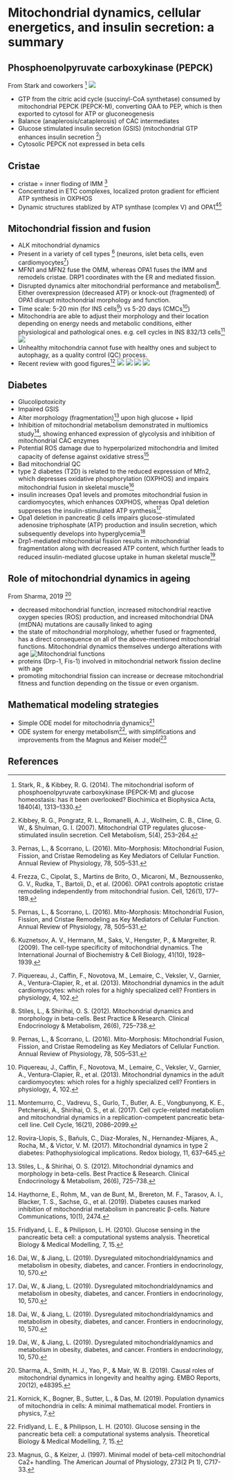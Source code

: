 # Mitochondrial dynamics, cellular energetics, and insulin secretion: a summary



<!--more-->

## Phosphoenolpyruvate carboxykinase (PEPCK)
From Stark and coworkers [^Stark2014]
![](https://www.ncbi.nlm.nih.gov/pmc/articles/PMC3943549/bin/nihms-535670-f0002.jpg)

* GTP from the citric acid cycle (succinyl-CoA synthetase) consumed by mitochondrial PEPCK (PEPCK-M), converting OAA to PEP, which is then exported to cytosol for ATP or gluconeogenesis
* Balance (anaplerosis/cataplerosis) of CAC intermediates
* Glucose stimulated insulin secretion (GSIS) (mitochondrial GTP enhances insulin secretion
[^Kibbey2007])
* Cytosolic PEPCK not expressed in beta cells

## Cristae
* cristae = inner floding of IMM [^Pernas2016]
* Concentrated in ETC complexes, localized proton gradient for efficient ATP synthesis in OXPHOS
* Dynamic structures stablized by ATP synthase (complex V) and OPA1[^Frezza2006][^Pernas2016]

## Mitochondrial fission and fusion
* ALK mitochondrial dynamics
* Present in a variety of cell types [^Kuznetsov2009] (neurons, islet beta cells, even cardiomyocytes[^Piquereau2013])
* MFN1 and MFN2 fuse the OMM, whereas OPA1 fuses the IMM and remodels cristae. DRP1 coordinates with the ER and mediated fission.
* Disrupted dynamics alter mitochondrial performance and metabolism[^Stiles2012]. Either overexpression (decreased ATP) or knock-out (fragmented) of OPA1 disrupt mitochondrial morphology and function.
* Time scale: 5-20 min (for INS cells[^Pernas2016]) vs 5-20 days (CMCs[^Piquereau2013])
* Mitochondria are able to adjust their morphology and their location depending on energy needs and metabolic conditions, either physiological and pathological ones. e.g. cell cycles in INS 832/13 cells[^Montemurro2017]
  ![](https://www.ncbi.nlm.nih.gov/pmc/articles/PMC5731404/bin/kccy-16-21-1361069-g008.jpg)
* Unhealthy mitochondria cannot fuse with healthy ones and subject to autophagy, as a quality control (QC) process.
* Recent review with good figures[^Rovira2017]
  ![](https://www.ncbi.nlm.nih.gov/pmc/articles/PMC5284490/bin/gr1.jpg)
  ![](https://www.ncbi.nlm.nih.gov/pmc/articles/PMC5284490/bin/gr2.jpg)
  ![](https://www.ncbi.nlm.nih.gov/pmc/articles/PMC5284490/bin/gr3.jpg)
  ![](https://www.ncbi.nlm.nih.gov/pmc/articles/PMC5284490/bin/gr4.jpg)

## Diabetes
* Glucolipotoxicity
* Impaired GSIS
* Alter morphology (fragmentation)[^Stiles2012] upon high glucose + lipid
* Inhibition of mitochondrial metabolism demonstrated in multiomics study[^Haythorne2019], showing enhanced expression of glycolysis and inhibition of mitochondrial CAC enzymes
* Potential ROS damage due to hyperpolarized mitochondria and limited capacity of defense against oxidative stress[^Fridlyand2010]
* Bad mitochondrial QC
* type 2 diabetes (T2D) is related to the reduced expression of Mfn2, which depresses oxidative phosphorylation (OXPHOS) and impairs mitochondrial fusion in skeletal muscle[^Dai2019]
* insulin increases Opa1 levels and promotes mitochondrial fusion in cardiomyocytes, which enhances OXPHOS, whereas Opa1 deletion suppresses the insulin-stimulated ATP synthesis[^Dai2019]
* Opa1 deletion in pancreatic β cells impairs glucose-stimulated adenosine triphosphate (ATP) production and insulin secretion, which subsequently develops into hyperglycemia[^Dai2019]
* Drp1-mediated mitochondrial fission results in mitochondrial fragmentation along with decreased ATP content, which further leads to reduced insulin-mediated glucose uptake in human skeletal muscle[^Dai2019]

## Role of mitochondrial dynamics in ageing
From Sharma, 2019 [^Sharma2019]
* decreased mitochondrial function, increased mitochondrial  reactive  oxygen  species  (ROS)  production,  and increased mitochondrial DNA (mtDNA) mutations are causally linked to aging
* the state of mitochondrial morphology, whether fused or fragmented, has a direct consequence on all of the above-mentioned mitochondrial functions. Mitochondrial  dynamics  themselves undergo alterations with age
![](https://i.imgur.com/5Lenbj1.png "Mitochondrial functions")
* proteins (Drp-1, Fis-1) involved in mitochondrial network fission decline with age
* promoting mitochondrial fission can increase or decrease mitochondrial fitness and function depending on the tissue or even organism.

## Mathematical modeling strategies
* Simple ODE model for mitochodnria dynamics[^Kornick2019]
* ODE system for energy metabolism[^Fridlyand2010], with simplifications and improvements from the Magnus and Keiser model[^Magnus1997]

## References

[^Stark2014]: Stark, R., & Kibbey, R. G. (2014). The mitochondrial isoform of phosphoenolpyruvate carboxykinase (PEPCK-M) and glucose homeostasis: has it been overlooked? Biochimica et Biophysica Acta, 1840(4), 1313–1330.

[^Piquereau2013]: Piquereau, J., Caffin, F., Novotova, M., Lemaire, C., Veksler, V., Garnier, A., Ventura-Clapier, R., et al. (2013). Mitochondrial dynamics in the adult cardiomyocytes: which roles for a highly specialized cell? Frontiers in physiology, 4, 102.

[^Kuznetsov2009]: Kuznetsov, A. V., Hermann, M., Saks, V., Hengster, P., & Margreiter, R. (2009). The cell-type specificity of mitochondrial dynamics. The International Journal of Biochemistry & Cell Biology, 41(10), 1928–1939.

[^Frezza2006]: Frezza, C., Cipolat, S., Martins de Brito, O., Micaroni, M., Beznoussenko, G. V., Rudka, T., Bartoli, D., et al. (2006). OPA1 controls apoptotic cristae remodeling independently from mitochondrial fusion. Cell, 126(1), 177–189.

[^Montemurro2017]: Montemurro, C., Vadrevu, S., Gurlo, T., Butler, A. E., Vongbunyong, K. E., Petcherski, A., Shirihai, O. S., et al. (2017). Cell cycle-related metabolism and mitochondrial dynamics in a replication-competent pancreatic beta-cell line. Cell Cycle, 16(21), 2086–2099.

[^Kornick2019]: Kornick, K., Bogner, B., Sutter, L., & Das, M. (2019). Population dynamics of mitochondria in cells: A minimal mathematical model. Frontiers in physics, 7.

[^Kibbey2007]: Kibbey, R. G., Pongratz, R. L., Romanelli, A. J., Wollheim, C. B., Cline, G. W., & Shulman, G. I. (2007). Mitochondrial GTP regulates glucose-stimulated insulin secretion. Cell Metabolism, 5(4), 253–264.

[^Pernas2016]: Pernas, L., & Scorrano, L. (2016). Mito-Morphosis: Mitochondrial Fusion, Fission, and Cristae Remodeling as Key Mediators of Cellular Function. Annual Review of Physiology, 78, 505–531.

[^Fridlyand2010]: Fridlyand, L. E., & Philipson, L. H. (2010). Glucose sensing in the pancreatic beta cell: a computational systems analysis. Theoretical Biology & Medical Modelling, 7, 15.

[^Magnus1997]: Magnus, G., & Keizer, J. (1997). Minimal model of beta-cell mitochondrial Ca2+ handling. The American Journal of Physiology, 273(2 Pt 1), C717-33.

[^Haythorne2019]: Haythorne, E., Rohm, M., van de Bunt, M., Brereton, M. F., Tarasov, A. I., Blacker, T. S., Sachse, G., et al. (2019). Diabetes causes marked inhibition of mitochondrial metabolism in pancreatic β-cells. Nature Communications, 10(1), 2474.

[^Stiles2012]: Stiles, L., & Shirihai, O. S. (2012). Mitochondrial dynamics and morphology in beta-cells. Best Practice & Research. Clinical Endocrinology & Metabolism, 26(6), 725–738.

[^Dai2019]: Dai, W., & Jiang, L. (2019). Dysregulated mitochondrialdynamics and metabolism in obesity, diabetes, and cancer. Frontiers in endocrinology, 10, 570.

[^Rovira2017]: Rovira-Llopis, S., Bañuls, C., Diaz-Morales, N., Hernandez-Mijares, A., Rocha, M., & Victor, V. M. (2017). Mitochondrial dynamics in type 2 diabetes: Pathophysiological implications. Redox biology, 11, 637–645.

[^Sharma2019]: Sharma, A., Smith, H. J., Yao, P., & Mair, W. B. (2019). Causal roles of mitochondrial dynamics in longevity and healthy aging. EMBO Reports, 20(12), e48395.

